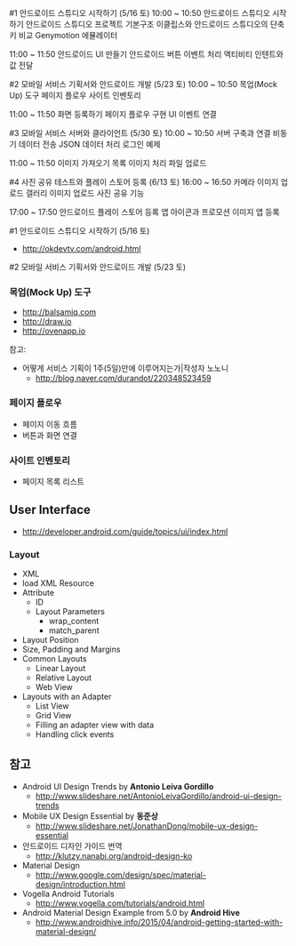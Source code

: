 #1 안드로이드 스튜디오 시작하기 (5/16 토)
10:00 ~ 10:50
안드로이드 스튜디오 시작하기
안드로이드 스튜디오 프로젝트 기본구조
이클립스와 안드로이드 스튜디오의 단축키 비교
Genymotion 에뮬레이터
 
11:00 ~ 11:50
안드로이드 UI 만들기
안드로이드 버튼 이벤트 처리
액티비티
인텐트와 값 전달

#2 모바일 서비스 기획서와 안드로이드 개발 (5/23 토)
10:00 ~ 10:50
목업(Mock Up) 도구
페이지 플로우
사이트 인벤토리

11:00 ~ 11:50
화면 등록하기
페이지 플로우 구현
UI 이벤트 연결

#3 모바일 서비스 서버와 클라이언트 (5/30 토)
10:00 ~ 10:50
서버 구축과 연결
비동기 데이터 전송
JSON 데이터 처리
로그인 예제

11:00 ~ 11:50
이미지 가져오기
목록 이미지 처리
파일 업로드

#4 사진 공유 테스트와 플레이 스토어 등록 (6/13 토)
16:00 ~ 16:50
카메라 이미지 업로드
갤러리 이미지 업로드
사진 공유 기능

17:00 ~ 17:50
안드로이드 플레이 스토어 등록
앱 아이콘과 프로모션 이미지
앱 등록


#1 안드로이드 스튜디오 시작하기 (5/16 토)
* http://okdevtv.com/android.html

#2 모바일 서비스 기획서와 안드로이드 개발 (5/23 토)

### 목업(Mock Up) 도구
* http://balsamiq.com
* http://draw.io
* http://ovenapp.io

참고: 
* 어떻게 서비스 기획이 1주(5일)만에 이루어지는가|작성자 노노니
  * http://blog.naver.com/durandot/220348523459


### 페이지 플로우
* 페이지 이동 흐름
* 버튼과 화면 연결

### 사이트 인벤토리
* 페이지 목록 리스트

## User Interface
* http://developer.android.com/guide/topics/ui/index.html

### Layout
* XML
* load XML Resource
* Attribute
  * ID
  * Layout Parameters
    * wrap_content
    * match_parent
* Layout Position
* Size, Padding and Margins
* Common Layouts
  * Linear Layout
  * Relative Layout
  * Web View
* Layouts with an Adapter
  * List View
  * Grid View
  * Filling an adapter view with data
  * Handling click events


## 참고
* Android UI Design Trends by **Antonio Leiva Gordillo**
  * http://www.slideshare.net/AntonioLeivaGordillo/android-ui-design-trends
* Mobile UX Design Essential by **동준상**
  * http://www.slideshare.net/JonathanDong/mobile-ux-design-essential
* 안드로이드 디자인 가이드 번역
  * http://klutzy.nanabi.org/android-design-ko
* Material Design
  * http://www.google.com/design/spec/material-design/introduction.html
* Vogella Android Tutorials
  * http://www.vogella.com/tutorials/android.html
* Android Material Design Example from 5.0 by **Android Hive**
  * http://www.androidhive.info/2015/04/android-getting-started-with-material-design/